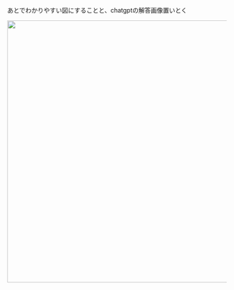 あとでわかりやすい図にすることと、chatgptの解答画像置いとく

<img src="https://user-images.githubusercontent.com/16571394/222870067-4c3f21b9-dbdd-4a23-a3fb-e52ba886fd16.jpg" width="600">
